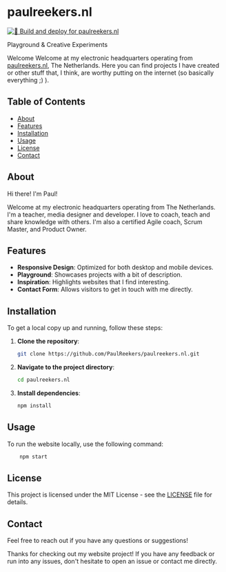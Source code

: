 # paulreekers.nl
[![🚀 Build and deploy for paulreekers.nl](https://github.com/PaulReekers/paulreekers.nl/actions/workflows/main.yml/badge.svg?branch=main)](https://github.com/PaulReekers/paulreekers.nl/actions/workflows/main.yml)

Playground &amp; Creative Experiments

Welcome Welcome at my electronic headquarters operating from [paulreekers.nl](https://paulreekers.nl), The Netherlands. Here you can find projects I have created or other stuff that, I think, are worthy putting on the internet (so basically everything ;) ).

## Table of Contents

- [About](#about)
- [Features](#features)
- [Installation](#installation)
- [Usage](#usage)
- [License](#license)
- [Contact](#contact)

## About

Hi there! I'm Paul!

Welcome at my electronic headquarters operating from The Netherlands. I'm a teacher, media designer and developer. I love to coach, teach and share knowledge with others. I'm also a certified Agile coach, Scrum Master, and Product Owner.

## Features

- **Responsive Design**: Optimized for both desktop and mobile devices.
- **Playground**: Showcases projects with a bit of description.
- **Inspiration**: Highlights websites that I find interesting.
- **Contact Form**: Allows visitors to get in touch with me directly.

## Installation

To get a local copy up and running, follow these steps:

1. **Clone the repository**:
    ```sh
    git clone https://github.com/PaulReekers/paulreekers.nl.git
    ```
2. **Navigate to the project directory**:
    ```sh
    cd paulreekers.nl
    ```
3. **Install dependencies**:
    ```sh
    npm install
    ```

## Usage

To run the website locally, use the following command:

```sh
    npm start
```

## License

This project is licensed under the MIT License - see the [LICENSE](LICENSE) file for details.

## Contact

Feel free to reach out if you have any questions or suggestions!

Thanks for checking out my website project! If you have any feedback or run into any issues, don't hesitate to open an issue or contact me directly.
